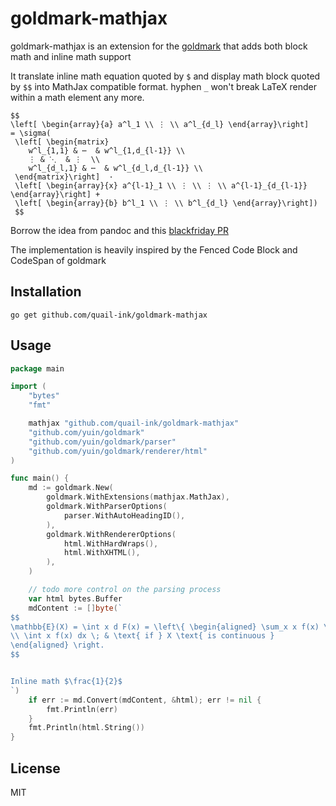 goldmark-mathjax
=========================

goldmark-mathjax is an extension for the [goldmark](http://github.com/yuin/goldmark) 
that adds both block math and inline math support

It translate inline math equation quoted by `$` and display math block quoted by `$$` into MathJax compatible format.
hyphen `_` won't break LaTeX render within a math element any more.

```
$$
\left[ \begin{array}{a} a^l_1 \\ ⋮ \\ a^l_{d_l} \end{array}\right]
= \sigma(
 \left[ \begin{matrix} 
    w^l_{1,1} & ⋯  & w^l_{1,d_{l-1}} \\  
    ⋮ & ⋱  & ⋮  \\ 
    w^l_{d_l,1} & ⋯  & w^l_{d_l,d_{l-1}} \\  
 \end{matrix}\right]  ·
 \left[ \begin{array}{x} a^{l-1}_1 \\ ⋮ \\ ⋮ \\ a^{l-1}_{d_{l-1}} \end{array}\right] + 
 \left[ \begin{array}{b} b^l_1 \\ ⋮ \\ b^l_{d_l} \end{array}\right])
 $$
```


Borrow the idea from pandoc and this [blackfriday PR](https://github.com/russross/blackfriday/pull/412/)

The implementation is heavily inspired by the Fenced Code Block and CodeSpan of goldmark

Installation
--------------------

```
go get github.com/quail-ink/goldmark-mathjax
```

Usage
--------------------

```go
package main

import (
	"bytes"
	"fmt"

	mathjax "github.com/quail-ink/goldmark-mathjax"
	"github.com/yuin/goldmark"
	"github.com/yuin/goldmark/parser"
	"github.com/yuin/goldmark/renderer/html"
)

func main() {
	md := goldmark.New(
		goldmark.WithExtensions(mathjax.MathJax),
		goldmark.WithParserOptions(
			parser.WithAutoHeadingID(),
		),
		goldmark.WithRendererOptions(
			html.WithHardWraps(),
			html.WithXHTML(),
		),
	)

	// todo more control on the parsing process
	var html bytes.Buffer
	mdContent := []byte(`
$$
\mathbb{E}(X) = \int x d F(x) = \left\{ \begin{aligned} \sum_x x f(x) \; & \text{ if } X \text{ is discrete} 
\\ \int x f(x) dx \; & \text{ if } X \text{ is continuous }
\end{aligned} \right.
$$


Inline math $\frac{1}{2}$
`)
	if err := md.Convert(mdContent, &html); err != nil {
		fmt.Println(err)
	}
	fmt.Println(html.String())
}
```

License
--------------------
MIT

